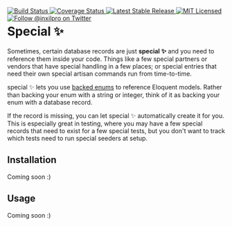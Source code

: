 <div style="float: right;">
	<a href="https://github.com/glhd/special/actions" target="_blank">
		<img 
			src="https://github.com/glhd/special/workflows/PHPUnit/badge.svg" 
			alt="Build Status" 
		/>
	</a>
	<a href="https://codeclimate.com/github/glhd/special/test_coverage" target="_blank">
		<img 
			src="https://api.codeclimate.com/v1/badges/17364871b7617d29896e/test_coverage" 
			alt="Coverage Status" 
		/>
	</a>
	<a href="https://packagist.org/packages/glhd/special" target="_blank">
        <img 
            src="https://poser.pugx.org/glhd/special/v/stable" 
            alt="Latest Stable Release" 
        />
	</a>
	<a href="./LICENSE" target="_blank">
        <img 
            src="https://poser.pugx.org/glhd/special/license" 
            alt="MIT Licensed" 
        />
    </a>
    <a href="https://twitter.com/inxilpro" target="_blank">
        <img 
            src="https://img.shields.io/twitter/follow/inxilpro?style=social" 
            alt="Follow @inxilpro on Twitter" 
        />
    </a>
</div>

# Special ✨

Sometimes, certain database records are just **special ✨** and you need to
reference them inside your code. Things like a few special partners or vendors
that have special handling in a few places; or special entries that need their
own special artisan commands run from time-to-time.

special ✨ lets you use [backed enums](https://www.php.net/manual/en/language.enumerations.backed.php)
to reference Eloquent models. Rather than backing your enum with a string or
integer, think of it as backing your enum with a database record.

If the record is missing, you can let special ✨ automatically create it for
you. This is especially great in testing, where you may have a few special
records that need to exist for a few special tests, but you don't want to 
track which tests need to run special seeders at setup.

## Installation

Coming soon :)

## Usage

Coming soon :)
